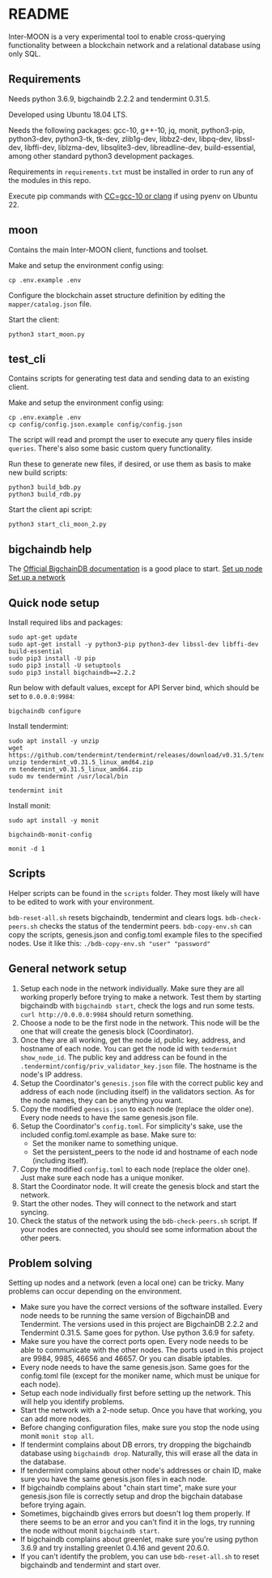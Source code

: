 # README

Inter-MOON is a very experimental tool to enable cross-querying functionality between a blockchain network and a relational database using only SQL.

## Requirements

Needs python 3.6.9, bigchaindb 2.2.2 and tendermint 0.31.5.

Developed using Ubuntu 18.04 LTS.

Needs the following packages: gcc-10, g++-10, jq, monit, python3-pip, python3-dev, python3-tk, tk-dev, zlib1g-dev, libbz2-dev, libpq-dev, libssl-dev, libffi-dev, liblzma-dev, libsqlite3-dev, libreadline-dev, build-essential, among other standard python3 development packages.

Requirements in `requirements.txt` must be installed in order to run any of the modules in this repo.

Execute pip commands with [CC=gcc-10 or clang](https://github.com/pyenv/pyenv-virtualenv/issues/410#issuecomment-1221123961) if using pyenv on Ubuntu 22.

## moon

Contains the main Inter-MOON client, functions and toolset.

Make and setup the environment config using:

    cp .env.example .env

Configure the blockchain asset structure definition by editing the `mapper/catalog.json` file.

Start the client:

    python3 start_moon.py

## test_cli

Contains scripts for generating test data and sending data to an existing client.

Make and setup the environment config using:

    cp .env.example .env
    cp config/config.json.example config/config.json

The script will read and prompt the user to execute any query files inside `queries`. There's also some basic custom query functionality.

Run these to generate new files, if desired, or use them as basis to make new build scripts:

    python3 build_bdb.py
    python3 build_rdb.py

Start the client api script:

    python3 start_cli_moon_2.py

## bigchaindb help

The [Official BigchainDB documentation](https://docs.bigchaindb.com/projects/server/en/latest/) is a good place to start.
[Set up node](https://docs.bigchaindb.com/en/latest/installation/node-setup/set-up-node-software.html)
[Set up a network](https://docs.bigchaindb.com/en/latest/installation/network-setup/network-setup.html)

## Quick node setup

Install required libs and packages:

    sudo apt-get update
    sudo apt-get install -y python3-pip python3-dev libssl-dev libffi-dev build-essential
    sudo pip3 install -U pip
    sudo pip3 install -U setuptools
    sudo pip3 install bigchaindb==2.2.2

Run below with default values, except for API Server bind, which should be set to `0.0.0.0:9984`:

    bigchaindb configure

Install tendermint:

    sudo apt install -y unzip
    wget https://github.com/tendermint/tendermint/releases/download/v0.31.5/tendermint_v0.31.5_linux_amd64.zip
    unzip tendermint_v0.31.5_linux_amd64.zip
    rm tendermint_v0.31.5_linux_amd64.zip
    sudo mv tendermint /usr/local/bin

    tendermint init

Install monit:

    sudo apt install -y monit

    bigchaindb-monit-config

    monit -d 1

## Scripts

Helper scripts can be found in the `scripts` folder. They most likely will have to be edited to work with your environment.

`bdb-reset-all.sh` resets bigchaindb, tendermint and clears logs.
`bdb-check-peers.sh` checks the status of the tendermint peers.
`bdb-copy-env.sh` can copy the scripts, genesis.json and config.toml example files to the specified nodes. Use it like this: `./bdb-copy-env.sh "user" "password"`

## General network setup

1. Setup each node in the network individually. Make sure they are all working properly before trying to make a network. Test them by starting bigchaindb with `bigchaindb start`, check the logs and run some tests. `curl http://0.0.0.0:9984` should return something.
1. Choose a node to be the first node in the network. This node will be the one that will create the genesis block (Coordinator).
1. Once they are all working, get the node id, public key, address, and hostname of each node. You can get the node id with `tendermint show_node_id`. The public key and address can be found in the `.tendermint/config/priv_validator_key.json` file. The hostname is the node's IP address.
1. Setup the Coordinator's `genesis.json` file with the correct public key and address of each node (including itself) in the validators section. As for the node names, they can be anything you want.
1. Copy the modified `genesis.json` to each node (replace the older one). Every node needs to have the same genesis.json file.
1. Setup the Coordinator's `config.toml`. For simplicity's sake, use the included config.toml.example as base. Make sure to:
   - Set the moniker name to something unique.
   - Set the persistent_peers to the node id and hostname of each node (including itself).
1. Copy the modified `config.toml` to each node (replace the older one). Just make sure each node has a unique moniker.
1. Start the Coordinator node. It will create the genesis block and start the network.
1. Start the other nodes. They will connect to the network and start syncing.
1. Check the status of the network using the `bdb-check-peers.sh` script. If your nodes are connected, you should see some information about the other peers.

## Problem solving

Setting up nodes and a network (even a local one) can be tricky. Many problems can occur depending on the environment.

- Make sure you have the correct versions of the software installed. Every node needs to be running the same version of BigchainDB and Tendermint. The versions used in this project are BigchainDB 2.2.2 and Tendermint 0.31.5. Same goes for python. Use python 3.6.9 for safety.
- Make sure you have the correct ports open. Every node needs to be able to communicate with the other nodes. The ports used in this project are 9984, 9985, 46656 and 46657. Or you can disable iptables.
- Every node needs to have the same genesis.json. Same goes for the config.toml file (except for the moniker name, which must be unique for each node).
- Setup each node individually first before setting up the network. This will help you identify problems.
- Start the network with a 2-node setup. Once you have that working, you can add more nodes.
- Before changing configuration files, make sure you stop the node using monit `monit stop all`.
- If tendermint complains about DB errors, try dropping the bigchaindb database using `bigchaindb drop`. Naturally, this will erase all the data in the database.
- If tendermint complains about other node's addresses or chain ID, make sure you have the same genesis.json files in each node.
- If bigchaindb complains about "chain start time", make sure your genesis.json file is correctly setup and drop the bigchain database before trying again.
- Sometimes, bigchaindb gives errors but doesn't log them properly. If there seems to be an error and you can't find it in the logs, try running the node without monit `bigchaindb start`.
- If bigchaindb complains about greenlet, make sure you're using python 3.6.9 and try installing greenlet 0.4.16 and gevent 20.6.0.
- If you can't identify the problem, you can use `bdb-reset-all.sh` to reset bigchaindb and tendermint and start over.

